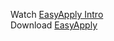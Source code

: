 Watch [EasyApply Intro](https://www.youtube.com/watch?v=PuqUqnRPJo4)  
Download [EasyApply](https://play.google.com/store/apps/details?id=com.blackapps.ai.easyapply)
